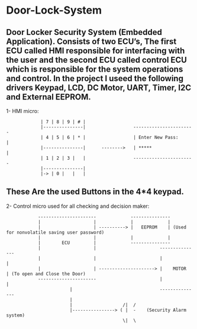 # Door-Lock-System
Door Locker Security System (Embedded Application).
Consists of two ECU’s, The first ECU called HMI responsible for interfacing with the user and the second
ECU called control ECU which is responsible for the system operations and control. In the project I useed the following drivers
Keypad, LCD, DC Motor, UART, Timer, I2C and External EEPROM.
----------------------------------------------------------------------------------------------------------------
1- HMI micro: 

                         
         
 				 | 7 | 8 | 9 | # |                  
 				 |---------------|                  -----------------------
 				 | 4 | 5 | 6 | * |                  | Enter New Pass:     |
 				 |---------------|      -------->   | *****               |
 				 | 1 | 2 | 3 |   |                  -----------------------
 				 |---------------|
 				 |-> | 0 |   |   |
 				 
 
  These Are the used Buttons in the 4*4 keypad.
 ----------------------------------------------------------------------------------------------------------------
 2- Control micro used for all checking and decision maker:
 
                ----------------------             ---------------
                |                    |             |             |
                |                    | ----------> |   EEPROM    | (Used for nonvolatile saving user password)
                |                    |             |             | 
                |        ECU         |             ---------------
                |                    |                        ---------------
                |                    |                        |             |
                |                    | ---------------------> |    MOTOR    | (To open and Close the Door)
                ----------------------                        |             | 
                            |                                 ---------------
                            |                          
                            |                   /|  / 
                            |----------------> ( |  -    (Security Alarm system)
                                                \|  \
